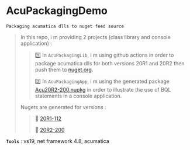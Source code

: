 # AcuPackagingDemo
```
Packaging acumatica dlls to nuget feed source
```

> In this repo, i m providing 2 projects (class library and console application) :
>
>> :one: In `AcuPackagingLib`, i m using github actions in order to package acumatica dlls for both versions 20R1 and 20R2 then push them to [nuget.org](https://www.nuget.org/).
>>
>> :two: In `AcuPackagingApp`, i m using the generated package [Acu20R2-200.nupkg](https://www.nuget.org/packages/Acu20R2-200/) in order to illustrate the use of BQL statements in a console application.
>
>
> Nugets are generated for versions :
>
>> :pushpin: [20R1-112](https://www.nuget.org/packages/Acu20R1-112/)
>>
>> :pushpin: [20R2-200](https://www.nuget.org/packages/Acu20R2-200/)
>

**`Tools`** : vs19, net framework 4.8, acumatica